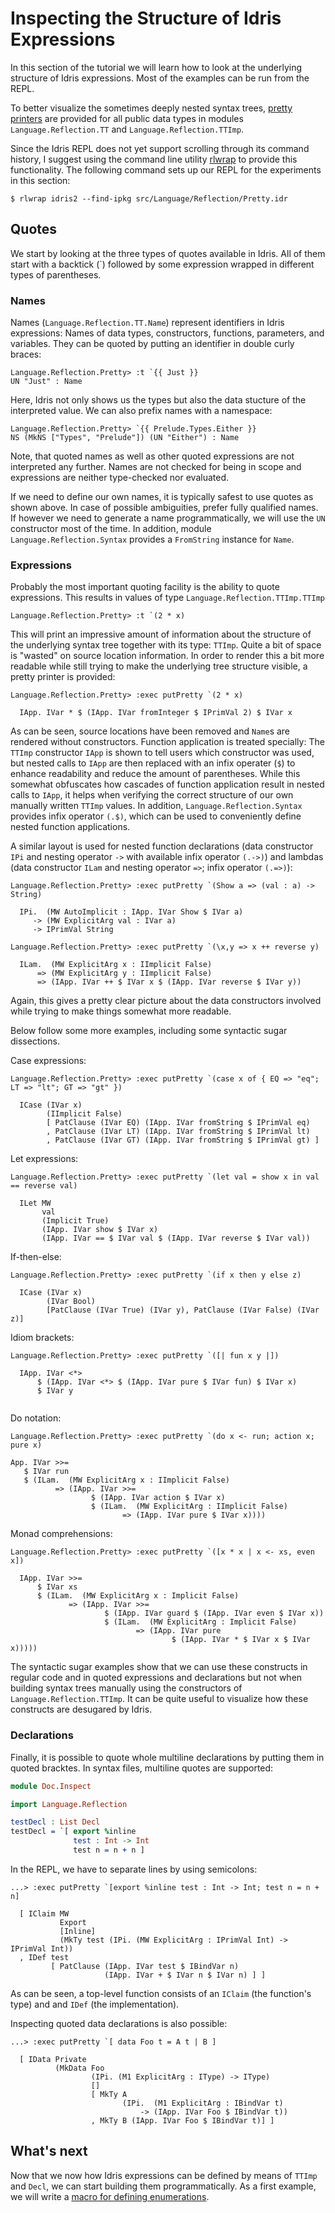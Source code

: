 # Inspecting the Structure of Idris Expressions

In this section of the tutorial we will learn how
to look at the underlying structure of Idris expressions.
Most of the examples can be run from the REPL.

To better visualize the sometimes deeply nested
syntax trees, [pretty printers](../Language/Reflection/Pretty.idr)
are provided for all public
data types in modules `Language.Reflection.TT` and
`Language.Reflection.TTImp`.

Since the Idris REPL does not yet support scrolling
through its command history, I suggest using the
command line utility [rlwrap](https://github.com/hanslub42/rlwrap)
to provide this functionality. The following
command sets up our REPL for the experiments in this section:

```
$ rlwrap idris2 --find-ipkg src/Language/Reflection/Pretty.idr
```

## Quotes

We start by looking at the three types of quotes available
in Idris. All of them start with a backtick (\`) followed
by some expression wrapped in different types of parentheses.

### Names
Names (`Language.Reflection.TT.Name`)
represent identifiers in Idris expressions: Names of data types,
constructors, functions, parameters, and variables.
They can be quoted by putting an identifier in double
curly braces:

```
Language.Reflection.Pretty> :t `{{ Just }}
UN "Just" : Name
```

Here, Idris not only shows us the types but also the
data stucture of the interpreted value. We can also
prefix names with a namespace:

```
Language.Reflection.Pretty> `{{ Prelude.Types.Either }}
NS (MkNS ["Types", "Prelude"]) (UN "Either") : Name
```

Note, that quoted names as well as other quoted expressions
are not interpreted any further. Names are not checked for
being in scope and expressions are neither type-checked nor
evaluated.

If we need to define our own names, it is typically safest
to use quotes as shown above. In case of possible ambiguities,
prefer fully qualified names.
If however we need to generate a name programmatically, we
will use the `UN` constructor most of the time. In addition,
module `Language.Reflection.Syntax` provides a `FromString`
instance for `Name`.

### Expressions

Probably the most important quoting facility
is the ability to quote expressions. This
results in values of type `Language.Reflection.TTImp.TTImp`

```
Language.Reflection.Pretty> :t `(2 * x)
```

This will print an impressive amount of information about the structure
of the underlying syntax tree together with its type: `TTImp`.
Quite a bit of space is "wasted" on source location
information. In order to render this a bit more readable while still
trying to make the underlying tree structure visible, a
pretty printer is provided:

```
Language.Reflection.Pretty> :exec putPretty `(2 * x)

  IApp. IVar * $ (IApp. IVar fromInteger $ IPrimVal 2) $ IVar x

```

As can be seen, source locations have been removed and `Name`s
are rendered without constructors. Function application is
treated specially: The `TTImp` constructor `IApp` is shown to
tell users which constructor was used, but nested calls to `IApp`
are then replaced with an infix operater (`$`) to enhance readability
and reduce the amount of parentheses. While this somewhat obfuscates
how cascades of function application result in nested calls
to `IApp`, it helps when verifying the correct structure of our own
manually written `TTImp` values. In addition, `Language.Reflection.Syntax`
provides infix operator `(.$)`, which can be used to
conveniently define nested function applications.

A similar layout is used for nested function declarations
(data constructor `IPi` and nesting operator `->` with
available infix operator `(.->)`)
and lambdas (data constructor `ILam` and nesting
operator `=>`; infix operator `(.=>)`):

```
Language.Reflection.Pretty> :exec putPretty `(Show a => (val : a) -> String)

  IPi.  (MW AutoImplicit : IApp. IVar Show $ IVar a)
     -> (MW ExplicitArg val : IVar a)
     -> IPrimVal String

```

```
Language.Reflection.Pretty> :exec putPretty `(\x,y => x ++ reverse y)

  ILam.  (MW ExplicitArg x : IImplicit False)
      => (MW ExplicitArg y : IImplicit False)
      => (IApp. IVar ++ $ IVar x $ (IApp. IVar reverse $ IVar y))

```

Again, this gives a pretty clear picture about the data constructors
involved while trying to make things somewhat more readable.

Below follow some more examples, including some
syntactic sugar dissections.

Case expressions:

```
Language.Reflection.Pretty> :exec putPretty `(case x of { EQ => "eq"; LT => "lt"; GT => "gt" })

  ICase (IVar x)
        (IImplicit False)
        [ PatClause (IVar EQ) (IApp. IVar fromString $ IPrimVal eq)
        , PatClause (IVar LT) (IApp. IVar fromString $ IPrimVal lt)
        , PatClause (IVar GT) (IApp. IVar fromString $ IPrimVal gt) ]

```

Let expressions:

```
Language.Reflection.Pretty> :exec putPretty `(let val = show x in val == reverse val)

  ILet MW
       val
       (Implicit True)
       (IApp. IVar show $ IVar x)
       (IApp. IVar == $ IVar val $ (IApp. IVar reverse $ IVar val))

```

If-then-else:

```
Language.Reflection.Pretty> :exec putPretty `(if x then y else z)

  ICase (IVar x)
        (IVar Bool)
        [PatClause (IVar True) (IVar y), PatClause (IVar False) (IVar z)]

```

Idiom brackets:

```
Language.Reflection.Pretty> :exec putPretty `([| fun x y |])

  IApp. IVar <*>
      $ (IApp. IVar <*> $ (IApp. IVar pure $ IVar fun) $ IVar x)
      $ IVar y


```

Do notation:

```
Language.Reflection.Pretty> :exec putPretty `(do x <- run; action x; pure x)

App. IVar >>=
   $ IVar run
   $ (ILam.  (MW ExplicitArg x : IImplicit False)
          => (IApp. IVar >>=
                  $ (IApp. IVar action $ IVar x)
                  $ (ILam.  (MW ExplicitArg : IImplicit False)
                         => (IApp. IVar pure $ IVar x))))

```

Monad comprehensions:

```
Language.Reflection.Pretty> :exec putPretty `([x * x | x <- xs, even x])

  IApp. IVar >>=
      $ IVar xs
      $ (ILam.  (MW ExplicitArg x : Implicit False)
             => (IApp. IVar >>=
                     $ (IApp. IVar guard $ (IApp. IVar even $ IVar x))
                     $ (ILam.  (MW ExplicitArg : Implicit False)
                            => (IApp. IVar pure
                                    $ (IApp. IVar * $ IVar x $ IVar x)))))

```

The syntactic sugar examples show that we can use these
constructs in regular code and in quoted expressions and declarations
but not when building syntax trees manually using the constructors
of `Language.Reflection.TTImp`. It can be quite useful to visualize
how these constructs are desugared by Idris.

### Declarations

Finally, it is possible to quote whole multiline declarations
by putting them in quoted bracktes. In syntax files, multiline
quotes are supported:

```idris
module Doc.Inspect

import Language.Reflection

testDecl : List Decl
testDecl = `[ export %inline
              test : Int -> Int
              test n = n + n ]
```

In the REPL, we have to separate lines by using semicolons:

```
...> :exec putPretty `[export %inline test : Int -> Int; test n = n + n]

  [ IClaim MW
           Export
           [Inline]
           (MkTy test (IPi. (MW ExplicitArg : IPrimVal Int) -> IPrimVal Int))
  , IDef test
         [ PatClause (IApp. IVar test $ IBindVar n)
                     (IApp. IVar + $ IVar n $ IVar n) ] ]

```

As can be seen, a top-level function consists of an `IClaim`
(the function's type) and and `IDef` (the implementation).

Inspecting quoted data declarations is also possible:

```
...> :exec putPretty `[ data Foo t = A t | B ]

  [ IData Private
          (MkData Foo
                  (IPi. (M1 ExplicitArg : IType) -> IType)
                  []
                  [ MkTy A
                         (IPi.  (M1 ExplicitArg : IBindVar t)
                             -> (IApp. IVar Foo $ IBindVar t))
                  , MkTy B (IApp. IVar Foo $ IBindVar t)] ]

```

## What's next

Now that we now how Idris expressions can be defined
by means of `TTImp` and `Decl`, we can start
building them programmatically. As a first example,
we will write a [macro for defining enumerations](Enum1.md).
